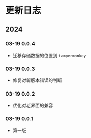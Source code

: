 # 更新日志

## 2024

### 03-19 0.0.4

- 迁移存储数据的位置到 `tampermonkey`

### 03-19 0.0.3

- 修复对新版本错误的判断

### 03-19 0.0.2

- 优化对老界面的兼容

### 03-19 0.0.1

- 第一版
